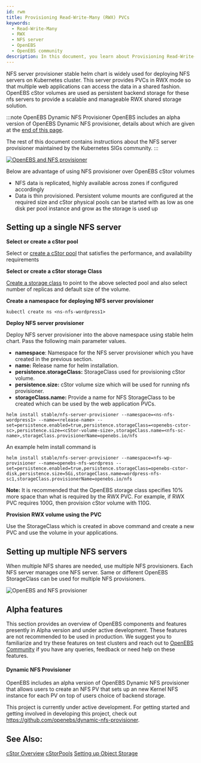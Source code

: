 ```yaml
---
id: rwm
title: Provisioning Read-Write-Many (RWX) PVCs
keywords: 
  - Read-Write-Many
  - RWX
  - NFS server
  - OpenEBS
  - OpenEBS community
description: In this document, you learn about Provisioning Read-Write-Many (RWX) PVCs, Setting up RWM NFS share on OpenEBS, Setting up a single NFS server, and Setting up multiple NFS servers
---
```


NFS server provisioner stable helm chart is widely used for deploying NFS servers on Kubernetes cluster. This server provides PVCs in RWX mode so that multiple web applications can access the data in a shared fashion. OpenEBS cStor volumes are used as persistent backend storage for these nfs servers to provide a scalable and manageable RWX shared storage solution. 

:::note OpenEBS Dynamic NFS Provisioner
OpenEBS includes an alpha version of OpenEBS Dynamic NFS provisioner, details about which are given at the <a href="#alpha">end of this page</a>.

The rest of this document contains instructions about the NFS server provisioner maintained by the Kubernetes SIGs community.
:::

[![OpenEBS and NFS provisioner](../assets/rwm-single.svg)](../assets/rwm-single.svg)	

Below are advantage of using NFS provisioner over OpenEBS cStor volumes 

- NFS data is replicated, highly available across zones if configured accordingly
- Data is thin provisioned. Persistent volume mounts are configured at the required size and cStor physical pools can be started with as low as one disk per pool instance and grow as the storage is used up

## Setting up a single NFS server

**Select or create a cStor pool**

Select or [create a cStor pool](/docs/deprecated/spc-based-cstor#creating-cStor-storage-pools) that satisfies the performance, and availability requirements

**Select or create a cStor storage Class**

[Create a storage class](/docs/deprecated/spc-based-cstor#creating-cStor-storage-class) to point to the above selected pool and also select number of replicas and default size of the volume. 


**Create a namespace for deploying NFS server provisioner**

```
kubectl create ns <ns-nfs-wordpress1>
```

**Deploy NFS server provisioner**

Deploy NFS server provisioner into the above namespace using stable helm chart. Pass the following main parameter values. 

 - **namespace**:  Namespace for the NFS server provisioner which you have created in the previous section.
 - **name:** Release name for helm installation.
 - **persistence.storageClass:** StorageClass used for provisioning cStor volume.
 - **persistence.size:** cStor volume size which will be used for running nfs provisioner.
 - **storageClass.name:** Provide a name for NFS StorageClass to be created which can be used by the web application PVCs.

```
helm install stable/nfs-server-provisioner --namespace=<ns-nfs-wordpress1> --name=<release-name> --set=persistence.enabled=true,persistence.storageClass=<openebs-cstor-sc>,persistence.size=<cStor-volume-size>,storageClass.name=<nfs-sc-name>,storageClass.provisionerName=openebs.io/nfs
```

An example helm install command is

```
helm install stable/nfs-server-provisioner --namespace=nfs-wp-provisioner --name=openebs-nfs-wordpress --set=persistence.enabled=true,persistence.storageClass=openebs-cstor-disk,persistence.size=5Gi,storageClass.name=wordpress-nfs-sc1,storageClass.provisionerName=openebs.io/nfs
```

**Note:**  It is recommended that the OpenEBS storage class specifies 10% more space than what is required by the RWX PVC. For example, if RWX PVC requires 100G, then provision cStor volume with 110G.

**Provision RWX volume using the PVC**

Use the StorageClass which is created in above command and create a new PVC and use the volume in your applications.

## Setting up multiple NFS servers

When multiple NFS shares are needed, use multiple NFS provisioners. Each NFS server manages one NFS server. Same or different OpenEBS StorageClass can be used for multiple NFS provisioners.

![OpenEBS and NFS provisioner](../assets/rwm-multiple.svg)

<section id="alpha"></section>

## Alpha features

This section provides an overview of OpenEBS components and features presently in Alpha version and under active development. These features are not recommended to be used in production. We suggest you to familiarize and try these features on test clusters and reach out to [OpenEBS Community](/introduction/community) if you have any queries, feedback or need help on these features.

#### Dynamic NFS Provisioner
OpenEBS includes an alpha version of OpenEBS Dynamic NFS provisioner that allows users to create an NFS PV that sets up an new Kernel NFS instance for each PV on top of users choice of backend storage. 

This project is currently under active development. For getting started and getting involved in developing this project, check out https://github.com/openebs/dynamic-nfs-provisioner.
 

## See Also:

[cStor Overview](/docs/user-guides/cstor-csi) [cStorPools](/docs/deprecated/spc-based-cstor#creating-cStor-storage-pools) [Setting up Object Storage](/docs/stateful-applications/minio)
